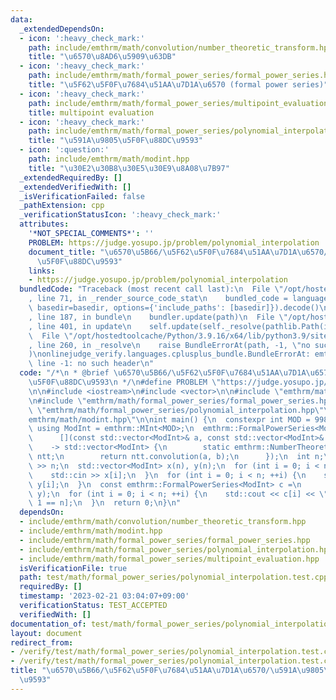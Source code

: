 ```yaml
---
data:
  _extendedDependsOn:
  - icon: ':heavy_check_mark:'
    path: include/emthrm/math/convolution/number_theoretic_transform.hpp
    title: "\u6570\u8AD6\u5909\u63DB"
  - icon: ':heavy_check_mark:'
    path: include/emthrm/math/formal_power_series/formal_power_series.hpp
    title: "\u5F62\u5F0F\u7684\u51AA\u7D1A\u6570 (formal power series)"
  - icon: ':heavy_check_mark:'
    path: include/emthrm/math/formal_power_series/multipoint_evaluation.hpp
    title: multipoint evaluation
  - icon: ':heavy_check_mark:'
    path: include/emthrm/math/formal_power_series/polynomial_interpolation.hpp
    title: "\u591A\u9805\u5F0F\u88DC\u9593"
  - icon: ':question:'
    path: include/emthrm/math/modint.hpp
    title: "\u30E2\u30B8\u30E5\u30E9\u8A08\u7B97"
  _extendedRequiredBy: []
  _extendedVerifiedWith: []
  _isVerificationFailed: false
  _pathExtension: cpp
  _verificationStatusIcon: ':heavy_check_mark:'
  attributes:
    '*NOT_SPECIAL_COMMENTS*': ''
    PROBLEM: https://judge.yosupo.jp/problem/polynomial_interpolation
    document_title: "\u6570\u5B66/\u5F62\u5F0F\u7684\u51AA\u7D1A\u6570/\u591A\u9805\
      \u5F0F\u88DC\u9593"
    links:
    - https://judge.yosupo.jp/problem/polynomial_interpolation
  bundledCode: "Traceback (most recent call last):\n  File \"/opt/hostedtoolcache/Python/3.9.16/x64/lib/python3.9/site-packages/onlinejudge_verify/documentation/build.py\"\
    , line 71, in _render_source_code_stat\n    bundled_code = language.bundle(stat.path,\
    \ basedir=basedir, options={'include_paths': [basedir]}).decode()\n  File \"/opt/hostedtoolcache/Python/3.9.16/x64/lib/python3.9/site-packages/onlinejudge_verify/languages/cplusplus.py\"\
    , line 187, in bundle\n    bundler.update(path)\n  File \"/opt/hostedtoolcache/Python/3.9.16/x64/lib/python3.9/site-packages/onlinejudge_verify/languages/cplusplus_bundle.py\"\
    , line 401, in update\n    self.update(self._resolve(pathlib.Path(included), included_from=path))\n\
    \  File \"/opt/hostedtoolcache/Python/3.9.16/x64/lib/python3.9/site-packages/onlinejudge_verify/languages/cplusplus_bundle.py\"\
    , line 260, in _resolve\n    raise BundleErrorAt(path, -1, \"no such header\"\
    )\nonlinejudge_verify.languages.cplusplus_bundle.BundleErrorAt: emthrm/math/convolution/number_theoretic_transform.hpp:\
    \ line -1: no such header\n"
  code: "/*\n * @brief \u6570\u5B66/\u5F62\u5F0F\u7684\u51AA\u7D1A\u6570/\u591A\u9805\
    \u5F0F\u88DC\u9593\n */\n#define PROBLEM \"https://judge.yosupo.jp/problem/polynomial_interpolation\"\
    \n\n#include <iostream>\n#include <vector>\n\n#include \"emthrm/math/convolution/number_theoretic_transform.hpp\"\
    \n#include \"emthrm/math/formal_power_series/formal_power_series.hpp\"\n#include\
    \ \"emthrm/math/formal_power_series/polynomial_interpolation.hpp\"\n#include \"\
    emthrm/math/modint.hpp\"\n\nint main() {\n  constexpr int MOD = 998244353;\n \
    \ using ModInt = emthrm::MInt<MOD>;\n  emthrm::FormalPowerSeries<ModInt>::set_mult(\n\
    \      [](const std::vector<ModInt>& a, const std::vector<ModInt>& b)\n      \
    \    -> std::vector<ModInt> {\n        static emthrm::NumberTheoreticTransform<MOD>\
    \ ntt;\n        return ntt.convolution(a, b);\n      });\n  int n;\n  std::cin\
    \ >> n;\n  std::vector<ModInt> x(n), y(n);\n  for (int i = 0; i < n; ++i) {\n\
    \    std::cin >> x[i];\n  }\n  for (int i = 0; i < n; ++i) {\n    std::cin >>\
    \ y[i];\n  }\n  const emthrm::FormalPowerSeries<ModInt> c =\n      emthrm::polynomial_interpolation<emthrm::FormalPowerSeries>(x,\
    \ y);\n  for (int i = 0; i < n; ++i) {\n    std::cout << c[i] << \" \\n\"[i +\
    \ 1 == n];\n  }\n  return 0;\n}\n"
  dependsOn:
  - include/emthrm/math/convolution/number_theoretic_transform.hpp
  - include/emthrm/math/modint.hpp
  - include/emthrm/math/formal_power_series/formal_power_series.hpp
  - include/emthrm/math/formal_power_series/polynomial_interpolation.hpp
  - include/emthrm/math/formal_power_series/multipoint_evaluation.hpp
  isVerificationFile: true
  path: test/math/formal_power_series/polynomial_interpolation.test.cpp
  requiredBy: []
  timestamp: '2023-02-21 03:04:07+09:00'
  verificationStatus: TEST_ACCEPTED
  verifiedWith: []
documentation_of: test/math/formal_power_series/polynomial_interpolation.test.cpp
layout: document
redirect_from:
- /verify/test/math/formal_power_series/polynomial_interpolation.test.cpp
- /verify/test/math/formal_power_series/polynomial_interpolation.test.cpp.html
title: "\u6570\u5B66/\u5F62\u5F0F\u7684\u51AA\u7D1A\u6570/\u591A\u9805\u5F0F\u88DC\
  \u9593"
---
```

